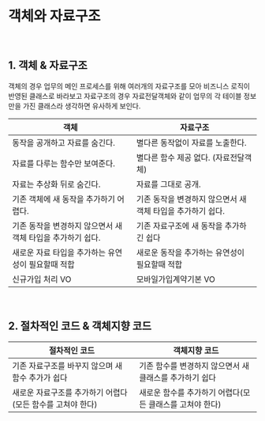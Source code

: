 # 객체와 자료구조

<br>

## 1. 객체 & 자료구조

객체의 경우 업무의 메인 프로세스를 위해 여러개의 자료구조를 모아 비즈니스 로직이 반영된 클래스로 바라보고
자료구조의 경우 자료전달객체와 같이 업무의 각 테이블 정보만을 가진 클래스라 생각하면 유사하게 보인다.

| 객체 | 자료구조 |
| --- | --- | 
| 동작을 공개하고 자료를 숨긴다. | 별다른 동작없이 자료를 노출한다. |
| 자료를 다루는 함수만 보여준다. | 별다른 함수 제공 없다. (자료전달객체) |
| 자료는 추상화 뒤로 숨긴다. | 자료를 그대로 공개. |
| 기존 객체에 새 동작을 추가하기 어렵다. | 기존 동작을 변경하지 않으면서 새 객체 타입을 추가하기 쉽다. |
| 기존 동작을 변경하지 않으면서 새 객체 타입을 추가하기 쉽다. | 기존 자료구조에 새 동작을 추가하긴 쉽다 |
| 새로운 자료 타입을 추가하는 유연성이 필요할때 적합 | 새로운 동작을 추가하는 유연성이 필요할때 적합 |
| 신규가입 처리 VO | 모바일가입계약기본 VO |

<br>

## 2. 절차적인 코드 & 객체지향 코드

| 절차적인 코드 | 객체지향 코드 |
| --- | --- | 
| 기존 자료구조를 바꾸지 않으며 새 함수 추가가 쉽다 | 기존 함수를 변경하지 않으면서 새 클래스를 추가하기 쉽다 |
| 새로운 자료구조를 추가하기 어렵다 (모든 함수를 고쳐야 한다) | 새로운 함수를 추가하기 어렵다(모든 클래스를 고쳐야 한다) |

